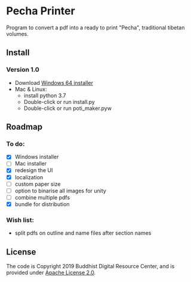 # Pecha Printer
Program to convert a pdf into a ready to print "Pecha", traditional tibetan volumes.

## Install
### Version 1.0

* Download [Windows 64 installer](https://github.com/Esukhia/dakje/releases/download/beta_01/Dakje_beta_01.exe)
* Mac & Linux:
    * install python 3.7
    * Double-click or run install.py
    * Double-click or run poti_maker.pyw
  
## Roadmap
### To do:
- [x] Windows installer
- [ ] Mac installer
- [x] redesign the UI
- [x] localization
- [ ] custom paper size
- [ ] option to binarise all images for unity
- [ ] combine multiple pdfs
- [x] bundle for distribution

### Wish list:
- split pdfs on outline and name files after section names

## License

The code is Copyright 2019 Buddhist Digital Resource Center, and is provided under [Apache License 2.0](LICENSE).
